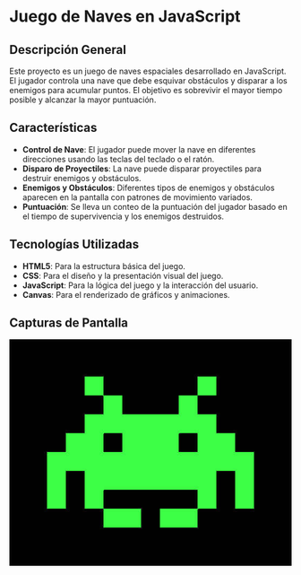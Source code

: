 # Juego de Naves en JavaScript

## Descripción General
Este proyecto es un juego de naves espaciales desarrollado en JavaScript. El jugador controla una nave que debe esquivar obstáculos y disparar a los enemigos para acumular puntos. El objetivo es sobrevivir el mayor tiempo posible y alcanzar la mayor puntuación.

## Características
- **Control de Nave**: El jugador puede mover la nave en diferentes direcciones usando las teclas del teclado o el ratón.
- **Disparo de Proyectiles**: La nave puede disparar proyectiles para destruir enemigos y obstáculos.
- **Enemigos y Obstáculos**: Diferentes tipos de enemigos y obstáculos aparecen en la pantalla con patrones de movimiento variados.
- **Puntuación**: Se lleva un conteo de la puntuación del jugador basado en el tiempo de supervivencia y los enemigos destruidos.

## Tecnologías Utilizadas
- **HTML5**: Para la estructura básica del juego.
- **CSS**: Para el diseño y la presentación visual del juego.
- **JavaScript**: Para la lógica del juego y la interacción del usuario.
- **Canvas**: Para el renderizado de gráficos y animaciones.
## Capturas de Pantalla
![Nave Espacial](imagenes/invader.jpg)
